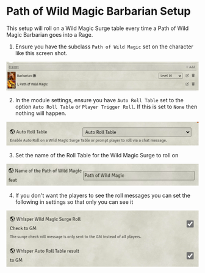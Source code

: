 # Path of Wild Magic Barbarian Setup

This setup will roll on a Wild Magic Surge table every time a Path of Wild Magic Barbarian goes into a Rage.

1. Ensure you have the subclass `Path of Wild Magic` set on the character like this screen shot.

![Subclass Setup](../images/docs/subclass.png)

2. In the module settings, ensure you have `Auto Roll Table` set to the option `Auto Roll Table` or `Player Trigger Roll`. If this is set to `None` then nothing will happen.

![Roll Type](../images/docs/auto-roll-table.png)

3. Set the name of the Roll Table for the Wild Magic Surge to roll on

![Roll Table name setting](../images/docs/table-name.jpg)

4. If you don't want the players to see the roll messages you can set the following in settings so that only you can see it

![Whisper settings](../images/docs/whsiper-settings.png)
